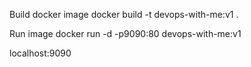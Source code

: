 Build docker image
docker build -t devops-with-me:v1 .

Run image
docker run -d -p9090:80 devops-with-me:v1

localhost:9090
